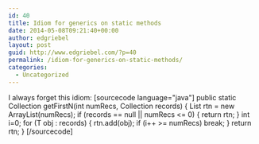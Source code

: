 ```yaml
---
id: 40
title: Idiom for generics on static methods
date: 2014-05-08T09:21:40+00:00
author: edgriebel
layout: post
guid: http://www.edgriebel.com/?p=40
permalink: /idiom-for-generics-on-static-methods/
categories:
  - Uncategorized
---
```

I always forget this idiom:
[sourcecode language="java"]
    public static <T> Collection<T> getFirstN(int numRecs, Collection<T> records) {
        List<T> rtn = new ArrayList<T>(numRecs);
        if (records == null || numRecs <= 0) {
            return rtn;
        }
        int i=0;
        for (T obj : records) {
            rtn.add(obj);
            if (i++ >= numRecs)
                break;
        }
        return rtn;
    }
[/sourcecode]